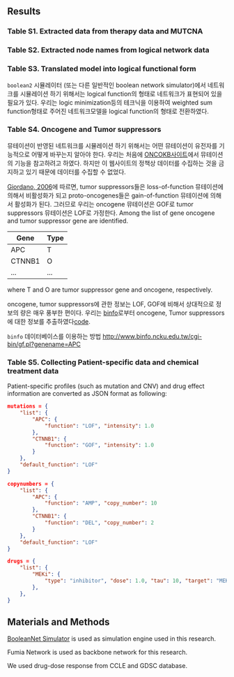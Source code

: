 ## Results

### Table S1. Extracted data from therapy data and MUTCNA 

### Table S2. Extracted node names from logical network data

### Table S3. Translated model into logical functional form

`boolean2` 시뮬레이터 (또는 다른 일반적인 boolean network simulator)에서 네트워크를 시뮬레이션 하기 위해서는 logical function의 형태로 네트워크가 표현되어 있을 필요가 있다. 우리는 logic minimization등의 테크닉을 이용하여 weighted sum function형태로 주어진 네트워크모델을 logical function의 형태로 전환하였다.

### Table S4. Oncogene and Tumor suppressors

뮤테이션이 반영된 네트워크를 시뮬레이션 하기 위해서는 어떤 뮤테이션이 유전자를 기능적으로 어떻게 바꾸는지 알아야 한다. 우리는 처음에 [ONCOKB사이트](http://oncokb.org)에서 뮤테이션의 기능을 참고하려고 하였다. 하지만 이 웹사이트의 정책상 데이터를 수집하는 것을 금지하고 있기 때문에 데이터를 수집할 수 없었다.

[Giordano, 2006](http://www.nature.com/onc/journal/v25/n38/full/1209721a.html)에 따르면, tumor suppressors들은 loss-of-function 뮤테이션에 의해서 비활성화가 되고 proto-oncogenes들은 gain-of-function 뮤테이션에 의해서 활성화가 된다. 그러므로 우리는 oncogene 뮤테이션은 GOF로 tumor suppressors 뮤테이션은 LOF로 가정한다. Among the list of gene oncogene and tumor suppressor gene are identified. 

Gene | Type
--- | --- 
APC | T
CTNNB1 | O
... | ... 

where T and O are tumor suppressor gene and oncogene, respectively.

oncogene, tumor suppressors에 관한 정보는 LOF, GOF에 비해서 상대적으로 정보의 량은 매우 풍부한 편이다. 우리는 [binfo](binfo.ncku.edu.tw)로부터 oncogene, Tumor suppressors에 대한 정보를 추출하였다[code](https://github.com/jehoons/sbie_optdrug/blob/master/scratch/binfo/test_binfo.py).

`binfo` 데이터베이스를 이용하는 방법
http://www.binfo.ncku.edu.tw/cgi-bin/gf.pl?genename=APC

### Table S5. Collecting Patient-specific data and chemical treatment data

Patient-specific profiles (such as mutation and CNV) and drug effect information 
are converted as JSON format as following: 

```json
mutations = {
	"list": {
		"APC": {
			"function": "LOF", "intensity": 1.0
	    }, 
	    "CTNNB1": {
	    	"function": "GOF", "intensity": 1.0
	    }
	}, 
	"default_function": "LOF"
}

copynumbers = {
	"list": {
		"APC": {
			"function": "AMP", "copy_number": 10
	    }, 
	    "CTNNB1": {
	    	"function": "DEL", "copy_number": 2
	    }
	}, 
	"default_function": "LOF"
}

drugs = {
	"list": {
		"MEKi": {
			"type": "inhibitor", "dose": 1.0, "tau": 10, "target": "MEK"
	    }, 
	},
}
```

## Materials and Methods

[BooleanNet Simulator](https://scfbm.biomedcentral.com/articles/10.1186/1751-0473-3-16) is used as simulation engine used in this research. 

Fumia Network is used as backbone network for this research. 

We used drug-dose response from CCLE and GDSC database. 



